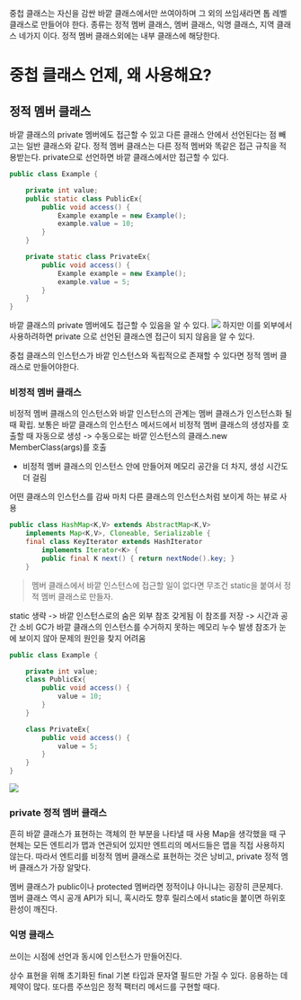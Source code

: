 중첩 클래스는 자신을 감싼 바깥 클래스에서만 쓰여야하며 그 외의 쓰임새라면 톱 레벨 클래스로 만들어야 한다. 종류는 정적 멤버 클래스, 멤버 클래스, 익명 클래스, 지역 클래스 네가지 이다. 정적 멤버 클래스외에는 내부 클래스에 해당한다. 

# 중첩 클래스 언제, 왜 사용해요?
## 정적 멤버 클래스
바깥 클래스의 private 멤버에도 접근할 수 있고 다른 클래스 안에서 선언된다는 점 빼고는 일반 클래스와 같다. 정적 멤버 클래스는 다른 정적 멤버와 똑같은 접근 규칙을 적용받는다. private으로 선언하면 바깥 클래스에서만 접근할 수 있다. 

```java
public class Example {

    private int value;
    public static class PublicEx{
        public void access() {
            Example example = new Example();
            example.value = 10;
        }
    }

    private static class PrivateEx{
        public void access() {
            Example example = new Example();
            example.value = 5;
        }
    }
}
```
바깥 클래스의 private 멤버에도 접근할 수 있음을 알 수 있다.
![](https://velog.velcdn.com/images/rlfrkdms1/post/01fcba70-4a6b-42ff-aad7-e1be8fcda15e/image.png)
하지만 이를 외부에서 사용하려하면 private 으로 선언된 클래스엔 접근이 되지 않음을 알 수 있다. 

중첩 클래스의 인스턴스가 바깥 인스턴스와 독립적으로 존재할 수 있다면 정적 멤버 클래스로 만들어야한다. 

### 비정적 멤버 클래스
비정적 멤버 클래스의 인스턴스와 바깥 인스턴스의 관계는 멤버 클래스가 인스턴스화 될 때 확립. 
보통은 바깥 클래스의 인스턴스 메서드에서 비정적 멤버 클래스의 생성자를 호출할 때 자동으로 생성 -> 수동으로는 바깥 인스턴스의 클래스.new MemberClass(args)를 호출

- 비정적 멤버 클래스의 인스턴스 안에 만들어져 메모리 공간을 더 차지, 생성 시간도 더 걸림

어떤 클래스의 인스턴스를 감싸 마치 다른 클래스의 인스턴스처럼 보이게 하는 뷰로 사용

```java
public class HashMap<K,V> extends AbstractMap<K,V>
    implements Map<K,V>, Cloneable, Serializable {
    final class KeyIterator extends HashIterator
        implements Iterator<K> {
        public final K next() { return nextNode().key; }
    }
```

> 멤버 클래스에서 바깥 인스턴스에 접근할 일이 없다면 무조건 static을 붙여서 정적 멤버 클래스로 만들자. 

static 생략 -> 바깥 인스턴스로의 숨은 외부 참조 갖게됨
이 참조를 저장 -> 시간과 공간 소비 
GC가 바깥 클래스의 인스턴스를 수거하지 못하는 메모리 누수 발생
참조가 눈에 보이지 않아 문제의 원인을 찾지 어려움

```java
public class Example {

    private int value;
    class PublicEx{
        public void access() {
            value = 10;
        }
    }

    class PrivateEx{
        public void access() {
            value = 5;
        }
    }
}
```
![](https://velog.velcdn.com/images/rlfrkdms1/post/84eab885-3837-4d52-aa13-b58e3b4fd118/image.png)



### private 정적 멤버 클래스
흔히 바깥 클래스가 표현하는 객체의 한 부분을 나타낼 때 사용
Map을 생각했을 때 구현체는 모든 엔트리가 맵과 연관되어 있지만 엔트리의 메서드들은 맵을 직접 사용하지 않는다. 따라서 엔트리를 비정적 멤버 클래스로 표현하는 것은 낭비고, private 정적 멤버 클래스가 가장 알맞다. 

멤버 클래스가 public이나 protected 멤버라면 정적이냐 아니냐는 굉장히 큰문제다. 멤버 클래스 역시 공개 API가 되니, 혹시라도 향후 릴리스에서 static을 붙이면 하위호환성이 깨진다. 

### 익명 클래스

쓰이는 시점에 선언과 동시에 인스턴스가 만들어진다. 

상수 표현을 위해 초기화된 final 기본 타입과 문자열 필드만 가질 수 있다. 응용하는 데 제약이 많다. 또다름 주쓰임은 정적 팩터리 메서드를 구현할 때다. 
